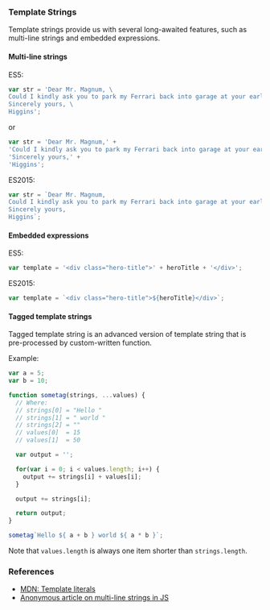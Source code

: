 ### Template Strings

Template strings provide us with several long-awaited features, such as multi-line strings and embedded expressions.

#### Multi-line strings

ES5:

```javascript
var str = 'Dear Mr. Magnum, \
Could I kindly ask you to park my Ferrari back into garage at your earliest convenience. \
Sincerely yours, \
Higgins';
```

or

```javascript
var str = 'Dear Mr. Magnum,' +
'Could I kindly ask you to park my Ferrari back into garage at your earliest convenience.' +
'Sincerely yours,' +
'Higgins';
```

ES2015:

```javascript
var str = `Dear Mr. Magnum,
Could I kindly ask you to park my Ferrari back into garage at your earliest convenience.
Sincerely yours,
Higgins`;
```

#### Embedded expressions

ES5:

```javascript
var template = '<div class="hero-title">' + heroTitle + '</div>';
```

ES2015:

```javascript
var template = `<div class="hero-title">${heroTitle}</div>`;
```

#### Tagged template strings

Tagged template string is an advanced version of template string that is pre-processed by custom-written function.

Example:

```javascript
var a = 5;
var b = 10;

function sometag(strings, ...values) {
  // Where:
  // strings[0] = "Hello "
  // strings[1] = " world "
  // strings[2] = ""
  // values[0]  = 15
  // values[1]  = 50

  var output = '';

  for(var i = 0; i < values.length; i++) {
    output += strings[i] + values[i];
  }

  output += strings[i];

  return output;
}

sometag`Hello ${ a + b } world ${ a * b }`;
```

Note that `values.length` is always one item shorter than `strings.length`.

### References

- [MDN: Template literals](https://developer.mozilla.org/en-US/docs/Web/JavaScript/Reference/Template_literals)
- [Anonymous article on multi-line strings in JS](http://shmavon.gazanchyan.me/performance-test-string-concatenation/)

